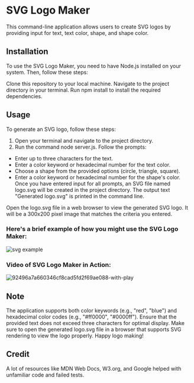 # SVG Logo Maker
This command-line application allows users to create SVG logos by providing input for text, text color, shape, and shape color.

## Installation
To use the SVG Logo Maker, you need to have Node.js installed on your system. Then, follow these steps:

Clone this repository to your local machine.
Navigate to the project directory in your terminal.
Run npm install to install the required dependencies.

## Usage
To generate an SVG logo, follow these steps:

1. Open your terminal and navigate to the project directory.
2. Run the command node server.js.
Follow the prompts:
- Enter up to three characters for the text.
- Enter a color keyword or hexadecimal number for the text color.
- Choose a shape from the provided options (circle, triangle, square).
- Enter a color keyword or hexadecimal number for the shape's color.
Once you have entered input for all prompts, an SVG file named logo.svg will be created in the project directory.
The output text "Generated logo.svg" is printed in the command line.

Open the logo.svg file in a web browser to view the generated SVG logo. It will be a 300x200 pixel image that matches the criteria you entered.

### Here's a brief example of how you might use the SVG Logo Maker:

![svg example](https://github.com/SirMeOWski22/Logo_Maker_101/assets/160355750/7a0d294f-e17b-4975-87af-91e7004ac09b)

### Video of SVG Logo Maker in Action: 
![92496a7a660346cf8cad5fd2f69ae088-with-play](https://github.com/SirMeOWski22/Logo_Maker_101/assets/160355750/626ab9f9-0442-4d0d-b9bd-d49ca856bdc1)

## Note
The application supports both color keywords (e.g., "red", "blue") and hexadecimal color codes (e.g., "#ff0000", "#0000ff").
Ensure that the provided text does not exceed three characters for optimal display.
Make sure to open the generated logo.svg file in a browser that supports SVG rendering to view the logo properly.
Happy logo making!

## Credit
A lot of resources like MDN Web Docs, W3.org, and Google helped with unfamiliar code and failed tests.
